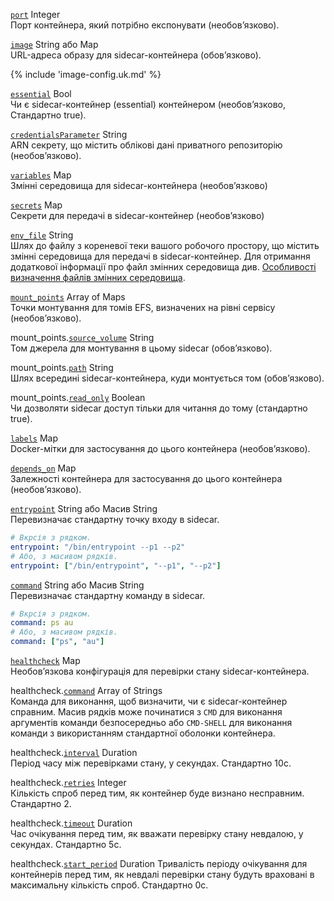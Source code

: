 <a id="port" href="#port" class="field">`port`</a> <span class="type">Integer</span>  
Порт контейнера, який потрібно експонувати (необовʼязково).

<a id="image" href="#image" class="field">`image`</a> <span class="type">String або Map</span>  
URL-адреса образу для sidecar-контейнера (обовʼязково).

{% include 'image-config.uk.md' %}

<a id="essential" href="#essential" class="field">`essential`</a> <span class="type">Bool</span>  
Чи є sidecar-контейнер (essential) контейнером (необовʼязково, Стандартно true).

<a id="credentialsParameter" href="#credentialsParameter" class="field">`credentialsParameter`</a> <span class="type">String</span>  
ARN секрету, що містить облікові дані приватного репозиторію (необовʼязково).

<a id="variables" href="#variables" class="field">`variables`</a> <span class="type">Map</span>  
Змінні середовища для sidecar-контейнера (необовʼязково)

<a id="secrets" href="#secrets" class="field">`secrets`</a> <span class="type">Map</span>  
Секрети для передачі в sidecar-контейнер (необовʼязково)

<a id="envFile" href="#envFile" class="field">`env_file`</a> <span class="type">String</span>  
Шлях до файлу з кореневої теки вашого робочого простору, що містить змінні середовища для передачі в sidecar-контейнер. Для отримання додаткової інформації про файл змінних середовища див. [Особливості визначення файлів змінних середовища](https://docs.aws.amazon.com/AmazonECS/latest/developerguide/taskdef-envfiles.html#taskdef-envfiles-considerations).

<a id="mount-points" href="#mount-points" class="field">`mount_points`</a> <span class="type">Array of Maps</span>  
Точки монтування для томів EFS, визначених на рівні сервісу (необовʼязково).

<span class="parent-field">mount_points.</span><a id="mount-points-source-volume" href="#mount-points-source-volume" class="field">`source_volume`</a> <span class="type">String</span>  
Том джерела для монтування в цьому sidecar (обовʼязково).

<span class="parent-field">mount_points.</span><a id="mount-points-path" href="#mount-points-path" class="field">`path`</a> <span class="type">String</span>  
Шлях всередині sidecar-контейнера, куди монтується том (обовʼязково).

<span class="parent-field">mount_points.</span><a id="mount-points-read-only" href="#mount-points-read-only" class="field">`read_only`</a> <span class="type">Boolean</span>  
Чи дозволяти sidecar доступ тільки для читання до тому (стандартно true).

<a id="labels" href="#labels" class="field">`labels`</a> <span class="type">Map</span>  
Docker-мітки для застосування до цього контейнера (необовʼязково).

<a id="depends_on" href="#depends_on" class="field">`depends_on`</a> <span class="type">Map</span>  
Залежності контейнера для застосування до цього контейнера (необовʼязково).

<a id="entrypoint" href="#entrypoint" class="field">`entrypoint`</a> <span class="type">String або Масив String</span>  
Перевизначає стандартну точку входу в sidecar.

```yaml
# Вкрсія з рядком.
entrypoint: "/bin/entrypoint --p1 --p2"
# Або, з масивом рядків.
entrypoint: ["/bin/entrypoint", "--p1", "--p2"]
```

<a id="command" href="#command" class="field">`command`</a> <span class="type">String або Масив String</span>  
Перевизначає стандартну команду в sidecar.

```yaml
# Вкрсія з рядком.
command: ps au
# Або, з масивом рядків.
command: ["ps", "au"]
```

<a id="healthcheck" href="#healthcheck" class="field">`healthcheck`</a> <span class="type">Map</span>  
Необовʼязкова конфігурація для перевірки стану sidecar-контейнера.

<span class="parent-field">healthcheck.</span><a id="healthcheck-cmd" href="#healthcheck-cmd" class="field">`command`</a> <span class="type">Array of Strings</span>  
Команда для виконання, щоб визначити, чи є sidecar-контейнер справним. Масив рядків може починатися з `CMD` для виконання аргументів команди безпосередньо або `CMD-SHELL` для виконання команди з використанням стандартної оболонки контейнера.

<span class="parent-field">healthcheck.</span><a id="healthcheck-interval" href="#healthcheck-interval" class="field">`interval`</a> <span class="type">Duration</span>  
Період часу між перевірками стану, у секундах. Стандартно 10с.

<span class="parent-field">healthcheck.</span><a id="healthcheck-retries" href="#healthcheck-retries" class="field">`retries`</a> <span class="type">Integer</span>  
Кількість спроб перед тим, як контейнер буде визнано несправним. Стандартно 2.

<span class="parent-field">healthcheck.</span><a id="healthcheck-timeout" href="#healthcheck-timeout" class="field">`timeout`</a> <span class="type">Duration</span>  
Час очікування перед тим, як вважати перевірку стану невдалою, у секундах. Стандартно 5с.

<span class="parent-field">healthcheck.</span><a id="healthcheck-start-period" href="#healthcheck-start-period" class="field">`start_period`</a> <span class="type">Duration</span>
Тривалість періоду очікування для контейнерів перед тим, як невдалі перевірки стану будуть враховані в максимальну кількість спроб. Стандартно 0с.
